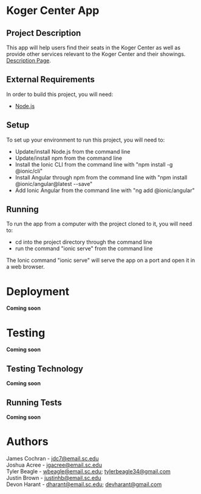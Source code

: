 # Koger Center App

## Project Description
This app will help users find their seats in the Koger Center as well as provide other services relevant to the Koger Center and their showings.
[Description Page](https://github.com/SCCapstone/Koger/wiki/Project-Description).

## External Requirements
In order to build this project, you will need:
* [Node.js](https://nodejs.org/en/)

## Setup
To set up your environment to run this project, you will need to:
* Update/install Node.js from the command line
* Update/install npm from the command line
* Install the Ionic CLI from the command line with "npm install -g @ionic/cli"
* Install Angular through npm from the command line with "npm install @ionic/angular@latest --save"
* Add Ionic Angular from the command line with "ng add @ionic/angular"

## Running
To run the app from a computer with the project cloned to it, you will need to:
* cd into the project directory through the command line
* run the command "ionic serve" from the command line

The Ionic command "ionic serve" will serve the app on a port and open it in a web browser.

# Deployment
**Coming soon**

# Testing
**Coming soon**

## Testing Technology
**Coming soon**

## Running Tests
**Coming soon**

# Authors
James Cochran - jdc7@email.sc.edu<br />
Joshua Acree - jgacree@email.sc.edu<br />
Tyler Beagle - wbeagle@email.sc.edu; tylerbeagle34@gmail.com<br />
Justin Brown - justinhb@email.sc.edu<br />
Devon Harant - dharant@email.sc.edu; devharant@gmail.com
